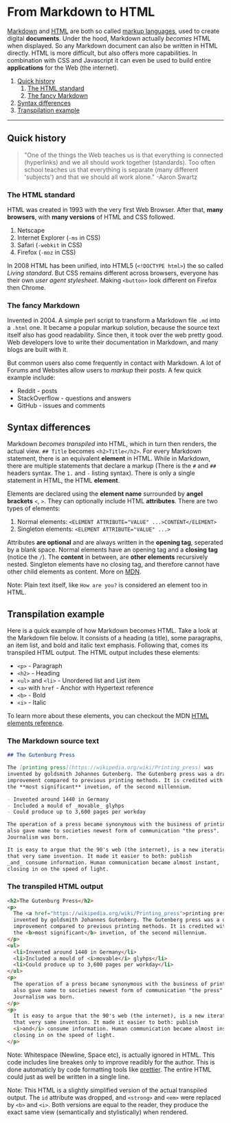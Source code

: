 # From Markdown to HTML

[Markdown](https://commonmark.org/) and [HTML](https://developer.mozilla.org/en-US/docs/Web/HTML) are both so called [markup languages](https://en.wikipedia.org/wiki/Markup_language), used to create digital **documents**. Under the hood, Markdown actually _becomes_ HTML when displayed. So any Markdown document can also be written in HTML directly. HTML is more difficult, but also offers more capabilities. In combination with CSS and Javascript it can even be used to build entire **applications** for the Web (the internet).

1. [Quick history](#quick-history)
   1. [The HTML standard](#the-html-standard)
   2. [The fancy Markdown](#the-fancy-markdown)
2. [Syntax differences](#syntax-differences)
3. [Transpilation example](#transpilation-example)

---

## Quick history

> "One of the things the Web teaches us is that everything is connected (hyperlinks) and we all should work together (standards). Too often school teaches us that everything is separate (many different 'subjects') and that we should all work alone." -Aaron Swartz

### The HTML standard

HTML was created in 1993 with the very first Web Browser. After that, **many browsers**, with **many versions** of HTML and CSS followed.

1. Netscape
2. Internet Explorer (`-ms` in CSS)
3. Safari (`-webkit` in CSS)
4. Firefox (`-moz` in CSS)

In 2008 HTML has been unified, into HTML5 (`<!DOCTYPE html>`) the so called _Living standard_. But CSS remains different across browsers, everyone has their own _user agent stylesheet_. Making `<button>` look different on Firefox then Chrome.

### The fancy Markdown

Invented in 2004. A simple perl script to transform a Markdown file `.md` into a `.html` one. It became a popular markup solution, because the source text itself also has good readability. Since then, it took over the web pretty good. Web developers love to write their documentation in Markdown, and many blogs are built with it.

But common users also come frequently in contact with Markdown. A lot of Forums and Websites allow users to _markup_ their posts. A few quick example include:

- Reddit - posts
- StackOverflow - questions and answers
- GitHub - issues and comments

## Syntax differences

Markdown _becomes transpiled_ into HTML, which in turn then renders, the actual view. `## Title` becomes `<h2>Title</h2>`. For every Markdown statement, there is an equivalent **element** in HTML. While in Markdown, there are multiple statements that declare a markup (There is the `#` and `##` headers syntax. The `1.` and `-` listing syntax). There is only a single statement in HTML, the HTML **element**.

Elements are declared using the **element name** surrounded by **angel brackets** `<`, `>`. They can optionally include HTML **attributes**. There are two types of elements:

1. Normal elements: `<ELEMENT ATTRIBUTE="VALUE" ...>CONTENT</ELEMENT>`
2. Singleton elements: `<ELEMENT ATTRIBUTE="VALUE" ...>`

Attributes **are optional** and are always written in the **opening tag**, seperated by a blank space. Normal elements have an opening tag and a **closing tag** (notice the `/`). The **content** in between, are **other elements** recursively nested. Singleton elements have no closing tag, and therefore cannot have other child elements as content. More on [MDN](https://developer.mozilla.org/en-US/docs/Learn/Getting_started_with_the_web/HTML_basics).

Note: Plain text itself, like `How are you?` is considered an element too in HTML.

## Transpilation example

Here is a quick example of how Markdown becomes HTML. Take a look at the Markdown file below. It consists of a heading (a title), some paragraphs, an item list, and bold and italic text emphasis. Following that, comes its transpiled HTML output. The HTML output includes these elements:

- `<p>` - Paragraph
- `<h2>` - Heading
- `<ul>` and `<li>` - Unordered list and List item
- `<a>` with `href` - Anchor with Hypertext reference
- `<b>` - Bold
- `<i>` - Italic

To learn more about these elements, you can checkout the MDN [HTML elements reference](https://developer.mozilla.org/en-US/docs/Web/HTML/Element).

### The Markdown source text

```md
## The Gutenburg Press

The [printing press](https://wikipedia.org/wiki/Printing_press) was
invented by goldsmith Johannes Gutenberg. The Gutenberg press was a dramatic
improvement compared to previous printing methods. It is credited with being
the **most significant** invetion, of the second millennium.

- Invented around 1440 in Germany
- Included a mould of _movable_ glyhps
- Could produce up to 3,600 pages per workday

The operation of a press became synonymous with the business of printing. It
also gave name to societies newest form of communication "the press".
Journalism was born.

It is easy to argue that the 90's web (the internet), is a new iteration of
that very same invention. It made it easier to both: publish
_and_ consume information. Human communication became almost instant,
closing in on the speed of light.
```

### The transpiled HTML output

```html
<h2>The Gutenburg Press</h2>
<p>
  The <a href="https://wikipedia.org/wiki/Printing_press">printing press</a> was
  invented by goldsmith Johannes Gutenberg. The Gutenberg press was a dramatic
  improvement compared to previous printing methods. It is credited with being
  the <b>most significant</b> invetion, of the second millennium.
</p>
<ul>
  <li>Invented around 1440 in Germany</li>
  <li>Included a mould of <i>movable</i> glyhps</li>
  <li>Could produce up to 3,600 pages per workday</li>
</ul>
<p>
  The operation of a press became synonymous with the business of printing. It
  also gave name to societies newest form of communication "the press".
  Journalism was born.
</p>
<p>
  It is easy to argue that the 90's web (the internet), is a new iteration of
  that very same invention. It made it easier to both: publish
  <i>and</i> consume information. Human communication became almost instant,
  closing in on the speed of light.
</p>
```

Note: Whitespace (Newline, Space etc), is actually ignored in HTML. This code includes line breakes only to improve readibly for the author. This is done automaticly by code formatting tools like [prettier](https://prettier.io/). The entire HTML could just as well be written in a single line.

Note: This HTML is a slightly simplified version of the actual transpiled output. The `id` attribute was dropped, and `<strong>` and `<em>` were replaced by `<b>` and `<i>`. Both versions are equal to the reader, they produce the exact same view (semantically and stylistically) when rendered.
